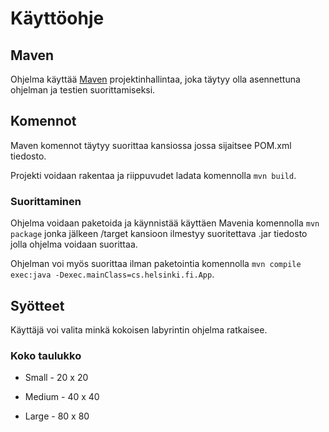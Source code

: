 # Käyttöohje

## Maven

Ohjelma käyttää [Maven](https://maven.apache.org/) projektinhallintaa, joka täytyy olla asennettuna ohjelman ja testien suorittamiseksi.

## Komennot

Maven komennot täytyy suorittaa kansiossa jossa sijaitsee POM.xml tiedosto.

Projekti voidaan rakentaa ja riippuvudet ladata komennolla `mvn build`.

### Suorittaminen

Ohjelma voidaan paketoida ja käynnistää käyttäen Mavenia komennolla `mvn package` jonka jälkeen /target kansioon ilmestyy suoritettava .jar tiedosto jolla ohjelma voidaan suorittaa.

Ohjelman voi myös suorittaa ilman paketointia komennolla `mvn compile exec:java -Dexec.mainClass=cs.helsinki.fi.App`.

## Syötteet

Käyttäjä voi valita minkä kokoisen labyrintin ohjelma ratkaisee.

### Koko taulukko

* Small - 20 x 20

* Medium - 40 x 40

* Large - 80 x 80
